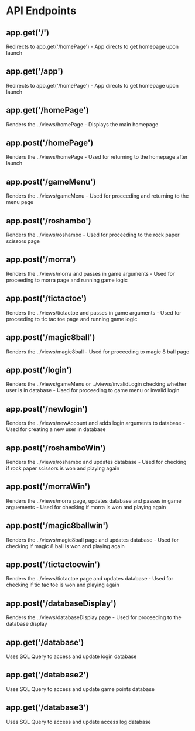 # API Endpoints 

## app.get('/')
Redirects to app.get('/homePage') - App directs to get homepage upon launch

## app.get('/app')
Redirects to app.get('/homePage') - App directs to get homepage upon launch

## app.get('/homePage')
Renders the ../views/homePage - Displays the main homepage

## app.post('/homePage')
Renders the ../views/homePage - Used for returning to the homepage after launch

## app.post('/gameMenu')
Renders the ../views/gameMenu - Used for proceeding and returning to the menu page

## app.post('/roshambo')
Renders the ../views/roshambo - Used for proceeding to the rock paper scissors page

## app.post('/morra')
Renders the ../views/morra and passes in game arguments - Used for proceeding to morra page and running game logic

## app.post('/tictactoe')
Renders the ../views/tictactoe and passes in game arguments - Used for proceeding to tic tac toe page and running game logic

## app.post('/magic8ball')
Renders the ../views/magic8ball - Used for proceeding to magic 8 ball page

## app.post('/login')
Renders the ../views/gameMenu or ../views/invalidLogin checking whether user is in database - Used for proceeding to game menu or invalid login

## app.post('/newlogin')
Renders the ../views/newAccount and adds login arguments to database - Used for creating a new user in database

## app.post('/roshamboWin')
Renders the ../views/roshambo and updates database - Used for checking if rock paper scissors is won and playing again

## app.post('/morraWin')
Renders the ../views/morra page, updates database and passes in game arguements - Used for checking if morra is won and playing again

## app.post('/magic8ballwin')
Renders the ../views/magic8ball page and updates database - Used for checking if magic 8 ball is won and playing again

## app.post('/tictactoewin')
Renders the ../views/tictactoe page and updates database - Used for checking if tic tac toe is won and playing again

## app.post('/databaseDisplay')
Renders the ../views/databaseDisplay page - Used for proceeding to the database display

## app.get('/database')
Uses SQL Query to access and update login database

## app.get('/database2')
Uses SQL Query to access and update game points database

## app.get('/database3')
Uses SQL Query to access and update access log database


